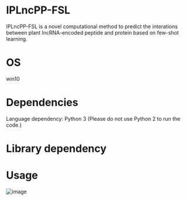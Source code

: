 # IPLncPP-FSL

IPLncPP-FSL is a novel computational method to predict the interations between plant lncRNA-encoded peptide and protein based on few-shot learning. 

# OS
win10

# Dependencies
Language dependency: Python 3 (Please do not use Python 2 to run the code.)

# Library dependency



# Usage

![image](https://github.com/zzssyy/IPLncPP-FSL/blob/master/Graphic_Abstract.png)
